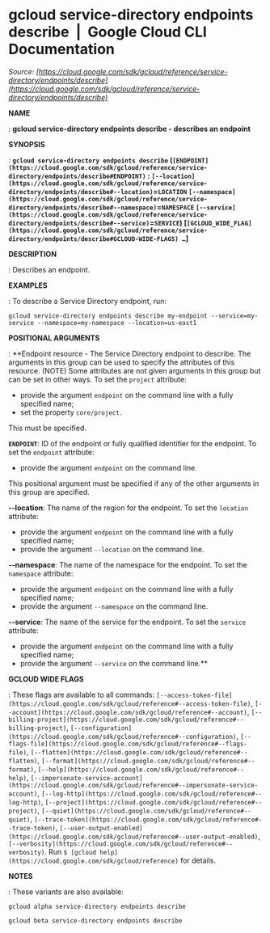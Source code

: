 # gcloud service-directory endpoints describe  |  Google Cloud CLI Documentation

*Source: [https://cloud.google.com/sdk/gcloud/reference/service-directory/endpoints/describe](https://cloud.google.com/sdk/gcloud/reference/service-directory/endpoints/describe)*

**NAME**

: **gcloud service-directory endpoints describe - describes an endpoint**

**SYNOPSIS**

: **`gcloud service-directory endpoints describe` (`[ENDPOINT](https://cloud.google.com/sdk/gcloud/reference/service-directory/endpoints/describe#ENDPOINT)` : `[--location](https://cloud.google.com/sdk/gcloud/reference/service-directory/endpoints/describe#--location)`=`LOCATION` `[--namespace](https://cloud.google.com/sdk/gcloud/reference/service-directory/endpoints/describe#--namespace)`=`NAMESPACE` `[--service](https://cloud.google.com/sdk/gcloud/reference/service-directory/endpoints/describe#--service)`=`SERVICE`) [`[GCLOUD_WIDE_FLAG](https://cloud.google.com/sdk/gcloud/reference/service-directory/endpoints/describe#GCLOUD-WIDE-FLAGS) …`]**

**DESCRIPTION**

: Describes an endpoint.

**EXAMPLES**

: To describe a Service Directory endpoint, run:

```
gcloud service-directory endpoints describe my-endpoint --service=my-service --namespace=my-namespace --location=us-east1
```

**POSITIONAL ARGUMENTS**

: **Endpoint resource - The Service Directory endpoint to describe. The arguments in
this group can be used to specify the attributes of this resource. (NOTE) Some
attributes are not given arguments in this group but can be set in other ways.
To set the `project` attribute:

- provide the argument `endpoint` on the command line with a fully
specified name;
- set the property `core/project`.

This must be specified.

**`ENDPOINT`**:
ID of the endpoint or fully qualified identifier for the endpoint.
To set the `endpoint` attribute:

- provide the argument `endpoint` on the command line.

This positional argument must be specified if any of the other arguments in this
group are specified.

**--location**:
The name of the region for the endpoint.
To set the `location` attribute:

- provide the argument `endpoint` on the command line with a fully
specified name;
- provide the argument `--location` on the command line.

**--namespace**:
The name of the namespace for the endpoint.
To set the `namespace` attribute:

- provide the argument `endpoint` on the command line with a fully
specified name;
- provide the argument `--namespace` on the command line.

**--service**:
The name of the service for the endpoint.
To set the `service` attribute:

- provide the argument `endpoint` on the command line with a fully
specified name;
- provide the argument `--service` on the command line.**

**GCLOUD WIDE FLAGS**

: These flags are available to all commands: `[--access-token-file](https://cloud.google.com/sdk/gcloud/reference#--access-token-file)`,
`[--account](https://cloud.google.com/sdk/gcloud/reference#--account)`, `[--billing-project](https://cloud.google.com/sdk/gcloud/reference#--billing-project)`,
`[--configuration](https://cloud.google.com/sdk/gcloud/reference#--configuration)`,
`[--flags-file](https://cloud.google.com/sdk/gcloud/reference#--flags-file)`,
`[--flatten](https://cloud.google.com/sdk/gcloud/reference#--flatten)`, `[--format](https://cloud.google.com/sdk/gcloud/reference#--format)`, `[--help](https://cloud.google.com/sdk/gcloud/reference#--help)`, `[--impersonate-service-account](https://cloud.google.com/sdk/gcloud/reference#--impersonate-service-account)`,
`[--log-http](https://cloud.google.com/sdk/gcloud/reference#--log-http)`,
`[--project](https://cloud.google.com/sdk/gcloud/reference#--project)`, `[--quiet](https://cloud.google.com/sdk/gcloud/reference#--quiet)`, `[--trace-token](https://cloud.google.com/sdk/gcloud/reference#--trace-token)`, `[--user-output-enabled](https://cloud.google.com/sdk/gcloud/reference#--user-output-enabled)`,
`[--verbosity](https://cloud.google.com/sdk/gcloud/reference#--verbosity)`.
Run `$ [gcloud help](https://cloud.google.com/sdk/gcloud/reference)` for details.

**NOTES**

: These variants are also available:

```
gcloud alpha service-directory endpoints describe
```

```
gcloud beta service-directory endpoints describe
```